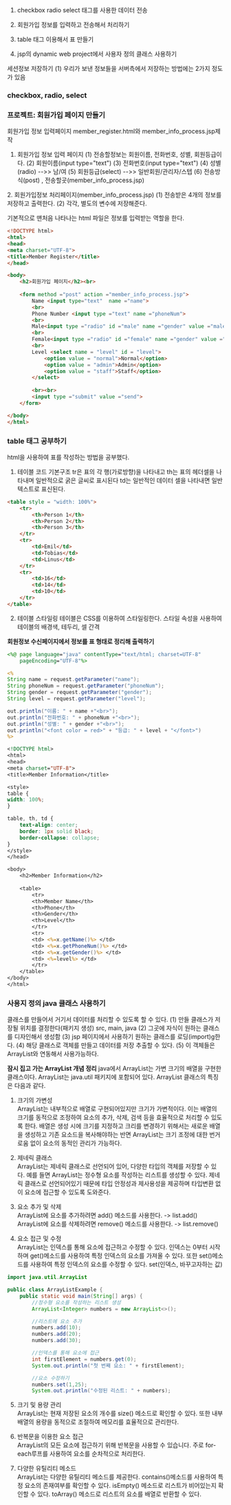 1. checkbox radio select 태그를 사용한 데이터 전송

2. 회원가입 정보를 입력하고 전송해서 처리하기

3. table 태그 이용해서 표 만들기
4. jsp의 dynamic web project에서 사용자 정의 클래스 사용하기




세션정보 저장하기
(1) 우리가 보낸 정보들을 서버측에서 저장하는 방법에는 2가지 정도가 있음

<h3>checkbox, radio, select</h3>
	
<h3>프로젝트: 회원가입 페이지 만들기</h3>
회원가입 정보 입력페이지 member_register.html와 member_info_process.jsp제작

1. 회원가입 정보 입력 페이지
(1) 전송할정보는 회원이름, 전화번호, 성별, 회원등급이다.
(2) 회원이름(input type="text") 
(3) 전화번호(input type="text")
(4) 성별(radio) -->> 남/여
(5) 회원등급(select) -->> 일반회원/관리자/스텝
(6) 전송방식(post) , 전송할곳(member_info_process.jsp)

​2. 회원가입정보 처리페이지(member_info_process.jsp)
(1) 전송받은 4개의 정보를 저장하고 출력한다.
(2) 각각, 별도의 변수에 저장해준다.

기본적으로 맨처음 나타나는 html 파일은 정보를 입력받는 역할을 한다.
```html
<!DOCTYPE html>
<html>
<head>
<meta charset="UTF-8">
<title>Member Register</title>
</head>

<body>
	<h2>회원가입 페이지</h2><br>
	
	<form method ="post" action ="member_info_process.jsp">
		Name <input type="text"  name ="name">
		<br>
		Phone Number <input type ="text" name ="phoneNum">
		<br>
		Male<input type ="radio" id ="male" name ="gender" value ="male">
		<br>
		Female<input type ="radio" id ="female" name ="gender" value ="male">
		<br>
		Level <select name = "level" id = "level">
			<option value = "normal">Normal</option>
			<option value = "admin">Admin</option>
			<option value = "staff">Staff</option>
		</select>
		
		<br><br>
		<input type ="submit" value ="send">	
	</form>

</body>
</html>
```

<h3>table 태그 공부하기</h3>
html을 사용하여 표를 작성하는 방법을 공부했다.

1. 테이블 코드 기본구조
tr은 표의 각 행(가로방향)을 나타내고 th는 표의 헤더셀을 나타내며 일반적으로 굵은 글씨로 표시된다
td는 일반적인 데이터 셀을 나타내면 일반 텍스트로 표신된다.

```html
<table style = "width: 100%">
	<tr>
		<th>Person 1</th>
		<th>Person 2</th>
		<th>Person 3</th>
	</tr>
	<tr>
		<td>Emil</td>
		<td>Tobias</td>
		<td>Linus</td>
	</tr>
	<tr>
		<td>16</td>
		<td>14</td>
		<td>10</td>
	</tr>
</table>
```

2. 테이블 스타일링
테이블은 CSS를 이용하여 스타일링한다.
스타일 속성을 사용하여 테이블의 배경색, 테두리, 셀 간격 

**회원정보 수신페이지에서 정보를 표 형태로 정리해 출력하기**

```jsp
<%@ page language="java" contentType="text/html; charset=UTF-8"
    pageEncoding="UTF-8"%>

<%
String name = request.getParameter("name");
String phoneNum = request.getParameter("phoneNum");
String gender = request.getParameter("gender");
String level = request.getParameter("level");

out.println("이름: " + name +"<br>");
out.println("전화번호: " + phoneNum +"<br>");
out.println("성별: " + gender +"<br>");
out.println("<font color = red>" + "등급: " + level + "</font>")
%>

<!DOCTYPE html>
<html>
<head>
<meta charset="UTF-8">
<title>Member Information</title>

<style>
table {
width: 100%;
}

table, th, td {
	text-align: center;
	border: 1px solid black;
	border-collapse: collapse;
}
</style>
</head>

<body>
	<h2>Member Information</h2>
	
	<table>
		<tr>
		<th>Member Name</th>
		<th>Phone</th>
		<th>Gender</th>
		<th>Level</th>
		</tr>
		<tr>
		<td> <%=x.getName()%> </td>
		<td> <%=x.getPhoneNum()%> </td>
		<td> <%=x.getGender()%> </td>
		<td> <%=level%> </td>
		</tr>
	</table>
</body>
</html>
```

<h3>사용지 정의 java 클래스 사용하기</h3>
클래스를 만들어서 거기서 데이터를 처리할 수 있도록 할 수 있다.
(1) 만들 클래스가 저장될 위치를 결정한다(패키지 생성)
src, main, java
(2) 그곳에 자식이 원하는 클래스를 디자인해서 생성함
(3) jsp 페이지에서 사용하기 원하는 클래스를 로딩(import)g한다.
(4) 해당 클래스로 객체를 만들고 데이터를 저장 추출할 수 있다.
(5) 이 객체들은 ArrayList와 연동해서 사용가능하다.

**잠시 집고 가는 ArrayList 개념 정리**
java에서 ArrayList는 가변 크기의 배열을 구현한 클래스이다.
ArrayList는 java.util 패키지에 포함되어 있다.
ArrayList 클래스의 특징은 다음과 같다.

1. 크기의 가변성<br>
ArrayList는 내부적으로 배열로 구현되어있지만 크기가 가변적이다.
이는 배열의 크기를 동적으로 조정하여 요소의 추가, 삭제, 검색 등을 효율적으로 처리할 수 있도록 한다.
배열은 생성 시에 크기를 지정하고 크리를 변경하기 위해서는 새로운 배열을 생성하고 기존 요소드을 복사해야하는 반면 ArrayList는 크기 조정에 대한 번거로움 없이 요소의 동적인 관리가 가능하다.

3. 제네릭 클래스<br>
ArrayList는 제네릭 클래스로 선언되어 있어, 다양한 타입의 객체를 저장할 수 있다.
예를 들면 ArrayList<Integer>는 정수형 요소를 작성하는 리스트를 생성할 수 있다.
제네릭 클래스로 선언되어있기 때문에 타입 안정성과 제사용성을 제공하며 타입변환 없이 요소에 접근할 수 있도록 도와준다.

4. 요소 추가 및 삭제<br>
ArrayList에 요소를 추가하려면 add() 메소드를 사용한다. -> list.add()<br>
ArrayList에 요소를 삭제하려면 remove() 메소드를 사용한다. -> list.remove()<br>

5. 요소 접근 및 수정<br>
ArrayList는 인덱스를 통해 요소에 접근하고 수정할 수 있다.
인덱스는 0부터 시작하며 get()메소드를 사용하여 특정 인덱스의 요소를 가져올 수 있다.
또한 set()메소드를 사용하여 특정 인덱스의 요소를 수정할 수 있다. set(인덱스, 바꾸고자하는 값)

```java
import java.util.ArrayList

public class ArrayListExample {
	public static void main(String[] args) {
		//정수형 요소를 작성하는 리스트 생성
		ArrayList<Integer> numbers = new ArrayList<>();

		//리스트에 요소 추가
		numbers.add(10);
		numbers.add(20);
		numbers.add(30);

		//인덱스를 통해 요소에 접근
		int firstElement = numbers.get(0);
		System.out.println("첫 번째 요소: " + firstElement);

		//요소 수정하기
		numbers.set(1,25);
		System.out.println("수정된 리스트: " + numbers);
```

5. 크기 및 용량 관리<br>
ArrayList는 현재 저장된 요소의 개수를 size() 메소드로 확인할 수 있다.
또한 내부 배열의 용량을 동적으로 조절하여 메모리를 효율적으로 관리한다.

6. 반복문을 이용한 요소 접근<br>
ArrayList의 모든 요소에 접근하기 위해 반복문을 사용할 수 있습니다.
주로 for-each루프를 사용하여 요소를 순차적으로 처리한다.

7. 다양한 유틸리티 메소드<br>
ArrayList는 다양한 유틸리티 메소드를 제공한다.
contains()메소드를 사용하여 특정 요소의 존재여부를 확인할 수 있다.
isEmpty() 메소드로 리스트가 비어있는지 확인할 수 있다.
toArray() 메소드로 리스트의 요소를 배열로 반환할 수 있다.


